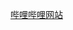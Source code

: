 [哔哩哔哩网站](https://www.bilibili.com/video/BV1Vf4y127N5?p=10&spm_id_from=pageDriver&vd_source=39f266c622d872c7f9fb6ec3d2ad3a60)